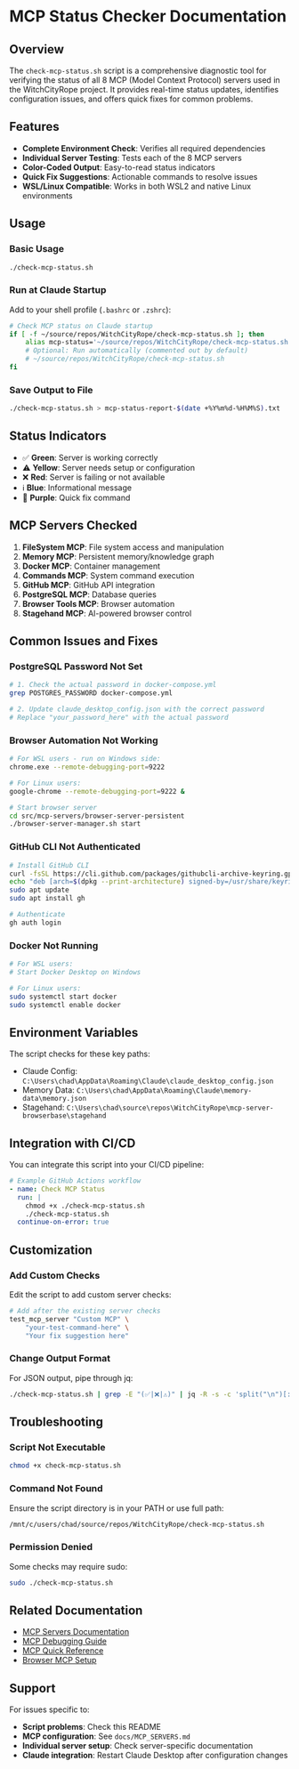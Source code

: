 # MCP Status Checker Documentation

## Overview

The `check-mcp-status.sh` script is a comprehensive diagnostic tool for verifying the status of all 8 MCP (Model Context Protocol) servers used in the WitchCityRope project. It provides real-time status updates, identifies configuration issues, and offers quick fixes for common problems.

## Features

- **Complete Environment Check**: Verifies all required dependencies
- **Individual Server Testing**: Tests each of the 8 MCP servers
- **Color-Coded Output**: Easy-to-read status indicators
- **Quick Fix Suggestions**: Actionable commands to resolve issues
- **WSL/Linux Compatible**: Works in both WSL2 and native Linux environments

## Usage

### Basic Usage
```bash
./check-mcp-status.sh
```

### Run at Claude Startup
Add to your shell profile (`.bashrc` or `.zshrc`):
```bash
# Check MCP status on Claude startup
if [ -f ~/source/repos/WitchCityRope/check-mcp-status.sh ]; then
    alias mcp-status='~/source/repos/WitchCityRope/check-mcp-status.sh'
    # Optional: Run automatically (commented out by default)
    # ~/source/repos/WitchCityRope/check-mcp-status.sh
fi
```

### Save Output to File
```bash
./check-mcp-status.sh > mcp-status-report-$(date +%Y%m%d-%H%M%S).txt
```

## Status Indicators

- ✅ **Green**: Server is working correctly
- ⚠️ **Yellow**: Server needs setup or configuration
- ❌ **Red**: Server is failing or not available
- ℹ️ **Blue**: Informational message
- 🔧 **Purple**: Quick fix command

## MCP Servers Checked

1. **FileSystem MCP**: File system access and manipulation
2. **Memory MCP**: Persistent memory/knowledge graph
3. **Docker MCP**: Container management
4. **Commands MCP**: System command execution
5. **GitHub MCP**: GitHub API integration
6. **PostgreSQL MCP**: Database queries
7. **Browser Tools MCP**: Browser automation
8. **Stagehand MCP**: AI-powered browser control

## Common Issues and Fixes

### PostgreSQL Password Not Set
```bash
# 1. Check the actual password in docker-compose.yml
grep POSTGRES_PASSWORD docker-compose.yml

# 2. Update claude_desktop_config.json with the correct password
# Replace "your_password_here" with the actual password
```

### Browser Automation Not Working
```bash
# For WSL users - run on Windows side:
chrome.exe --remote-debugging-port=9222

# For Linux users:
google-chrome --remote-debugging-port=9222 &

# Start browser server
cd src/mcp-servers/browser-server-persistent
./browser-server-manager.sh start
```

### GitHub CLI Not Authenticated
```bash
# Install GitHub CLI
curl -fsSL https://cli.github.com/packages/githubcli-archive-keyring.gpg | sudo dd of=/usr/share/keyrings/githubcli-archive-keyring.gpg
echo "deb [arch=$(dpkg --print-architecture) signed-by=/usr/share/keyrings/githubcli-archive-keyring.gpg] https://cli.github.com/packages stable main" | sudo tee /etc/apt/sources.list.d/github-cli.list > /dev/null
sudo apt update
sudo apt install gh

# Authenticate
gh auth login
```

### Docker Not Running
```bash
# For WSL users:
# Start Docker Desktop on Windows

# For Linux users:
sudo systemctl start docker
sudo systemctl enable docker
```

## Environment Variables

The script checks for these key paths:
- Claude Config: `C:\Users\chad\AppData\Roaming\Claude\claude_desktop_config.json`
- Memory Data: `C:\Users\chad\AppData\Roaming\Claude\memory-data\memory.json`
- Stagehand: `C:\Users\chad\source\repos\WitchCityRope\mcp-server-browserbase\stagehand`

## Integration with CI/CD

You can integrate this script into your CI/CD pipeline:

```yaml
# Example GitHub Actions workflow
- name: Check MCP Status
  run: |
    chmod +x ./check-mcp-status.sh
    ./check-mcp-status.sh
  continue-on-error: true
```

## Customization

### Add Custom Checks
Edit the script to add custom server checks:
```bash
# Add after the existing server checks
test_mcp_server "Custom MCP" \
    "your-test-command-here" \
    "Your fix suggestion here"
```

### Change Output Format
For JSON output, pipe through jq:
```bash
./check-mcp-status.sh | grep -E "(✅|❌|⚠)" | jq -R -s -c 'split("\n")[:-1]'
```

## Troubleshooting

### Script Not Executable
```bash
chmod +x check-mcp-status.sh
```

### Command Not Found
Ensure the script directory is in your PATH or use full path:
```bash
/mnt/c/users/chad/source/repos/WitchCityRope/check-mcp-status.sh
```

### Permission Denied
Some checks may require sudo:
```bash
sudo ./check-mcp-status.sh
```

## Related Documentation

- [MCP Servers Documentation](docs/MCP_SERVERS.md)
- [MCP Debugging Guide](docs/MCP_DEBUGGING_GUIDE.md)
- [MCP Quick Reference](docs/MCP_QUICK_REFERENCE.md)
- [Browser MCP Setup](src/mcp-servers/README_BROWSER_MCP.md)

## Support

For issues specific to:
- **Script problems**: Check this README
- **MCP configuration**: See `docs/MCP_SERVERS.md`
- **Individual server setup**: Check server-specific documentation
- **Claude integration**: Restart Claude Desktop after configuration changes